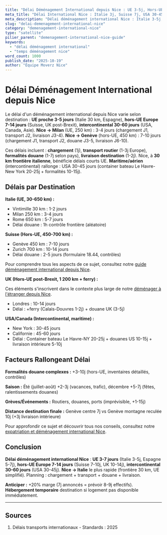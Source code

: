 ```yaml
---
title: "Délai Déménagement International depuis Nice : UE 3-5j, Hors-UE 7-14j"
meta_title: "Délai International Nice : Italie 3j, Suisse 7j, USA 30-45j"
meta_description: "Délai déménagement international Nice : Italie 3-5j, Suisse 7-10j, UK 10-14j, USA/Canada 30-45j. Transport, douane, livraison. Guide."
slug: "delai-demenagement-international-nice"
category: "demenagement-international-nice"
type: "satellite"
pilier_parent: "demenagement-international-nice-guide"
keywords:
  - "délai déménagement international"
  - "temps déménagement nice"
word_count: 1000
publish_date: "2025-10-19"
author: "Équipe Moverz Nice"
---
```


# Délai Déménagement International depuis Nice

Le délai d'un déménagement international depuis Nice varie selon destination : **UE proche 3-5 jours** (Italie 30 km, Espagne), **hors-UE Europe 7-14 jours** (Suisse, UK post-Brexit), **intercontinental 30-60 jours** (USA, Canada, Asie). **Nice → Milan** (UE, 250 km) : 3-4 jours (chargement J1, transport J2, livraison J3-4). **Nice → Genève** (hors-UE, 450 km) : 7-10 jours (chargement J1, transport J2, douane J3-5, livraison J6-10).

Ces délais incluent : **chargement** (1j), **transport routier** (1-3j Europe), **formalités douane** (1-7j selon pays), **livraison destination** (1-2j). Nice, à **30 km frontière italienne**, bénéficie délais courts UE. **Maritime/aérien** (intercontinental) rallonge : USA 30-45 jours (container bateau Le Havre-New York 20-25j + formalités 10-15j).

## Délais par Destination

**Italie (UE, 30-650 km) :**
- Vintimille 30 km : 1-2 jours
- Milan 250 km : 3-4 jours
- Rome 650 km : 5-7 jours
- Délai douane : 1h contrôle frontière (aléatoire)

**Suisse (Hors-UE, 450-700 km) :**
- Genève 450 km : 7-10 jours
- Zurich 700 km : 10-14 jours
- Délai douane : 2-5 jours (formulaire 18.44, contrôles)

Pour comprendre tous les aspects de ce sujet, consultez notre [guide déménagement international depuis Nice](/blog/demenagement-international/demenagement-international-nice-guide).


**UK (Hors-UE post-Brexit, 1 200 km + ferry) :**

Ces éléments s'inscrivent dans le contexte plus large de notre [déménager à l'étranger depuis Nice](/blog/demenagement-international/demenagement-international-nice-guide).

- Londres : 10-14 jours
- Délai : +ferry (Calais-Douvres 1-2j) + douane UK (3-5j)

**USA/Canada (Intercontinental, maritime) :**
- New York : 30-45 jours
- Californie : 45-60 jours
- Délai : Container bateau Le Havre-NY 20-25j + douanes US 10-15j + livraison intérieure 5-10j

## Facteurs Rallongeant Délai

**Formalités douane complexes :** +3-10j (hors-UE, inventaires détaillés, contrôles)

**Saison :** Été (juillet-août) +2-3j (vacances, trafic), décembre +5-7j (fêtes, ralentissements douanes)

**Grèves/Événements :** Routiers, douanes, ports (imprévisible, +1-15j)

**Distance destination finale :** Genève centre 7j vs Genève montagne reculée 10j (+3j livraison intérieure)


Pour approfondir ce sujet et découvrir tous nos conseils, consultez notre [expatriation et déménagement international Nice](/blog/demenagement-international/demenagement-international-nice-guide).

## Conclusion

**Délai déménagement international Nice** : **UE 3-7 jours** (Italie 3-5j, Espagne 5-7j), **hors-UE Europe 7-14 jours** (Suisse 7-10j, UK 10-14j), **intercontinental 30-60 jours** (USA 30-45j). **Nice → Italie** le plus rapide (frontière 30 km, UE simplifié). Planning : chargement + transport + douane + livraison.

**Anticiper :** +20% marge (7j annoncés = prévoir 8-9j effectifs). **Hébergement temporaire** destination si logement pas disponible immédiatement.

---

## Sources

1. Délais transports internationaux - Standards : 2025


